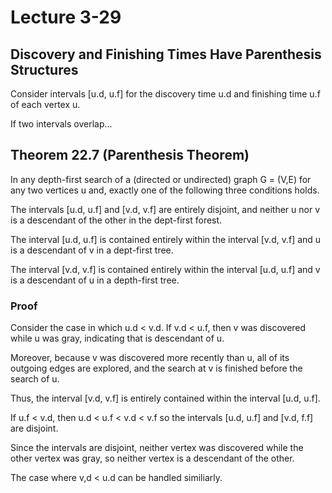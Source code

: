 # Lecture 3-29

## Discovery and Finishing Times Have Parenthesis Structures

Consider intervals [u.d, u.f] for the discovery time u.d and finishing time u.f of each vertex u.

If two intervals overlap...

## Theorem 22.7 (Parenthesis Theorem)

In any depth-first search of a (directed or undirected) graph G = (V,E) for any two vertices u and, exactly one of the following three conditions holds.

The intervals [u.d, u.f] and [v.d, v.f] are entirely disjoint, and neither u nor v is a descendant of the other in the dept-first forest.

The interval [u.d, u.f] is contained entirely within the interval [v.d, v.f] and u is a descendant of v in a dept-first tree.

The interval [v.d, v.f] is contained entirely within the interval [u.d, u.f] and v is a descendant of u in a depth-first tree.

### Proof

Consider the case in which u.d < v.d. If v.d < u.f, then v was discovered while u was gray, indicating that is descendant of u.

Moreover, because v was discovered more recently than u, all of its outgoing edges are explored, and the search at v is finished before the search of u.

Thus, the interval [v.d, v.f] is entirely contained within the interval [u.d, u.f].

If u.f < v.d, then u.d < u.f < v.d < v.f so the intervals [u.d, u.f] and [v.d, f.f] are disjoint.

Since the intervals are disjoint, neither vertex was discovered while the other vertex was gray, so neither vertex is a descendant of the other.

The case where v,d < u.d can be handled similiarly.
